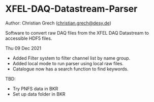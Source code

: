# XFEL-DAQ-Datastream-Parser

Author: Christian Grech (christian.grech@desy.de)

Software to convert raw DAQ files from the XFEL DAQ Datastream to accessible HDF5 files.

Thu 09 Dec 2021
* Added Filter system to filter channel list by name group.
* Added local mode to run parser using local raw files.
* Catalogue now has a search function to find keywords.


TBD:
* Try PNFS data in BKR
* Set up data folder in BKR
